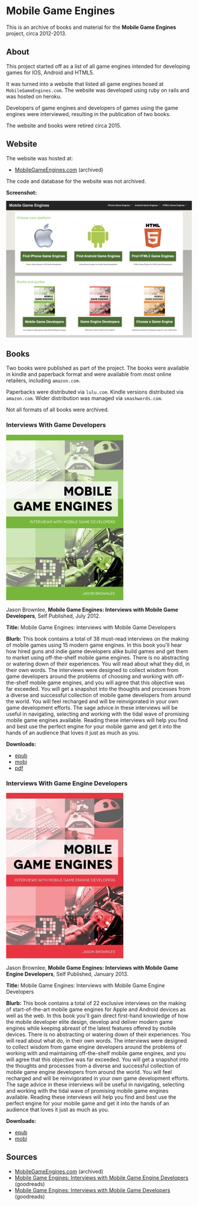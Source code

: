 # Mobile Game Engines

This is an archive of books and material for the **Mobile Game Engines** project, circa 2012-2013.

## About

This project started off as a list of all game engines intended for developing games for IOS, Android and HTML5.

It was turned into a website that listed all game engines hosed at `MobileGameEngines.com`. The website was developed using ruby on rails and was hosted on heroku.

Developers of game engines and developers of games using the game engines were interviewed, resulting in the publication of two books.

The website and books were retired circa 2015.

## Website

The website was hosted at:

* [MobileGameEngines.com](https://web.archive.org/web/20140203020740/http://mobilegameengines.com/) (archived)

The code and database for the website was not archived.

**Screenshot:**

![MobileGameEngines.com](website/ScreenShot.png)

## Books

Two books were published as part of the project. The books were available in kindle and paperback format and were available from most online retailers, including `amazon.com`.

Paperbacks were distributed via `lulu.com`. Kindle versions distributed via `amazon.com`. Wider distribution was managed via `smashwords.com`.

Not all formats of all books were archived.

### Interviews With Game Developers

![Mobile Game Engines: Interviews with Mobile Game Developers](covers/green.jpg)

Jason Brownlee, __Mobile Game Engines: Interviews with Mobile Game Developers__, Self Published, July 2012.

**Title:** Mobile Game Engines: Interviews with Mobile Game Developers

**Blurb:** This book contains a total of 38 must-read interviews on the making of mobile games using 15 modern game engines. In this book you'll hear how hired guns and indie game developers alike build games and get them to market using off-the-shelf mobile game engines. There is no abstracting or watering down of their experiences. You will read about what they did, in their own words. The interviews were designed to collect wisdom from game developers around the problems of choosing and working with off-the-shelf mobile game engines, and you will agree that this objective was far exceeded. You will get a snapshot into the thoughts and processes from a diverse and successful collection of mobile game developers from around the world. You will feel recharged and will be reinvigorated in your own game development efforts. The sage advice in these interviews will be useful in navigating, selecting and working with the tidal wave of promising mobile game engines available. Reading these interviews will help you find and best use the perfect engine for your mobile game and get it into the hands of an audience that loves it just as much as you.

**Downloads:**

* [epub](books/mobile-game-engines-interviews-with-mobile-game-developers.epub)
* [mobi](books/mobile-game-engines-interviews-with-mobile-game-developers.mobi)
* [pdf](books/mobile-game-engines-interviews-with-mobile-game-developers.pdf)


### Interviews With Game Engine Developers

![Mobile Game Engines: Interviews with Mobile Game Engine Developers](covers/red.jpg)

Jason Brownlee, __Mobile Game Engines: Interviews with Mobile Game Engine Developers__, Self Published, January 2013.

**Title:** Mobile Game Engines: Interviews with Mobile Game Engine Developers

**Blurb:** This book contains a total of 22 exclusive interviews on the making of start-of-the-art mobile game engines for Apple and Android devices as well as the web. In this book you'll gain direct first-hand knowledge of how the mobile developer elite design, develop and deliver modern game engines while keeping abreast of the latest features offered by mobile devices. There is no abstracting or watering down of their experiences. You will read about what do, in their own words. The interviews were designed to collect wisdom from game engine developers around the problems of working with and maintaining off-the-shelf mobile game engines, and you will agree that this objective was far exceeded. You will get a snapshot into the thoughts and processes from a diverse and successful collection of mobile game engine developers from around the world. You will feel recharged and will be reinvigorated in your own game development efforts. The sage advice in these interviews will be useful in navigating, selecting and working with the tidal wave of promising mobile game engines available. Reading these interviews will help you find and best use the perfect engine for your mobile game and get it into the hands of an audience that loves it just as much as you.

**Downloads:**

* [epub](books/mobile-game-engines-interviews-with-mobile-game-engine-developers.epub)
* [mobi](books/mobile-game-engines-interviews-with-mobile-game-engine-developers.mobi)

## Sources

* [MobileGameEngines.com](https://web.archive.org/web/20140203020740/http://mobilegameengines.com/) (archived)
* [Mobile Game Engines: Interviews with Mobile Game Engine Developers](https://www.goodreads.com/book/show/19187970-mobile-game-engines) (goodreads)
* [Mobile Game Engines: Interviews with Mobile Game Developers](https://www.goodreads.com/book/show/21084991-mobile-game-engines) (goodreads)

